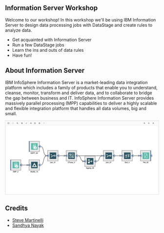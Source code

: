 
## Information Server Workshop

Welcome to our workshop! In this workshop we'll be using IBM Information Server to design data processing jobs with DataStage and create rules to analyze data.

* Get acquainted with Information Server
* Run a few DataStage jobs
* Learn the ins and outs of data rules
* Have fun!

## About Information Server

IBM InfoSphere Information Server is a market-leading data integration platform which includes a family of products that enable you to understand, cleanse, monitor, transform and deliver data, and to collaborate to bridge the gap between business and IT. InfoSphere Information Server provides massively parallel processing (MPP) capabilities to deliver a highly scalable and flexible integration platform that handles all data volumes, big and small.

![DataStage Designer](assets/generic/datastage.png)

## Credits

* [Steve Martinelli](https://github.com/stevemar)
* [Sandhya Nayak](https://github.com/sandhya-nayak)
